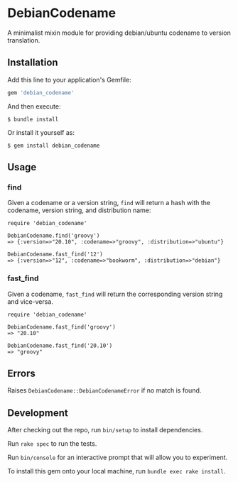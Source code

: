# DebianCodename

A minimalist mixin module for providing debian/ubuntu codename to version translation.

## Installation

Add this line to your application's Gemfile:

```ruby
gem 'debian_codename'
```

And then execute:

    $ bundle install

Or install it yourself as:

    $ gem install debian_codename

## Usage

### find

Given a codename or a version string, `find` will return a hash with the codename, version string, and distribution name:

    require 'debian_codename'

    DebianCodename.find('groovy')
    => {:version=>"20.10", :codename=>"groovy", :distribution=>"ubuntu"}

    DebianCodename.fast_find('12')
    => {:version=>"12", :codename=>"bookworm", :distribution=>"debian"}


### fast_find

Given a codename, `fast_find` will return the corresponding version string and vice-versa.

    require 'debian_codename'

    DebianCodename.fast_find('groovy')
    => "20.10"

    DebianCodename.fast_find('20.10')
    => "groovy"


## Errors

Raises `DebianCodename::DebianCodenameError` if no match is found.

## Development

After checking out the repo, run `bin/setup` to install
dependencies.

Run `rake spec` to run the tests.

Run `bin/console` for an interactive prompt that will allow you to
experiment.

To install this gem onto your local machine, run `bundle exec rake install`.

